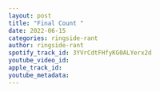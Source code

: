 ```yaml
---
layout: post
title: "Final Count "
date: 2022-06-15
categories: ringside-rant
author: ringside-rant
spotify_track_id: 3YVrCdtFHfyKG0ALYerx2d
youtube_video_id: 
apple_track_id: 
youtube_metadata: 
---
```

